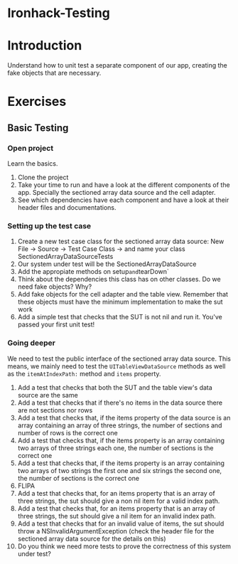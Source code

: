 # Ironhack-Testing

# Introduction #

Understand how to unit test a separate component of our app, creating the fake objects that are necessary.

# Exercises #

## Basic Testing ##

### Open project ###

Learn the basics.

1. Clone the project
2. Take your time to run and have a look at the different components of the app. Specially the sectioned array data source and the cell adapter.
3. See which dependencies have each component and have a look at their header files and documentations.

### Setting up the test case ###

1. Create a new test case class for the sectioned array data source: New File -> Source -> Test Case Class -> and name your class SectionedArrayDataSourceTests
2. Our system under test will be the SectionedArrayDataSource
3. Add the appropiate methods on setup` and `tearDown`
3. Think about the dependencies this class has on other classes. Do we need fake objects? Why?
4. Add fake objects for the cell adapter and the table view. Remember that these objects must have the minimum implementation to make the sut work
5. Add a simple test that checks that the SUT is not nil and run it. You've passed your first unit test!

### Going deeper ###

We need to test the public interface of the sectioned array data source. This means, we mainly need to test the `UITableViewDataSource` methods as well as the `itemAtIndexPath:` method and `items` property.

1. Add a test that checks that both the SUT and the table view's data source are the same
2. Add a test that checks that if there's no items in the data source there are not sections nor rows
3. Add a test that checks that, if the items property of the data source is an array containing an array of three strings, the number of sections and number of rows is the correct one
4. Add a test that checks that, if the items property is an array containing two arrays of three strings each one, the number of sections is the correct one
5. Add a test that checks that, if the items property is an array containing two arrays of two strings the first one and six strings the second one, the number of sections is the correct one
6. FLIPA
7. Add a test that checks that, for an items property that is an array of three strings, the sut should give a non nil item for a valid index path.
8. Add a test that checks that, for an items property that is an array of three strings, the sut should give a nil item for an invalid index path.
9. Add a test that checks that for an invalid value of items, the sut should throw a NSInvalidArgumentException (check the header file for the sectioned array data source for the details on this)
9. Do you think we need more tests to prove the correctness of this system under test?